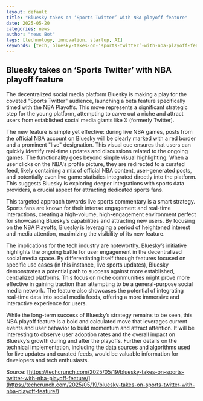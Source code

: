 ```yaml
---
layout: default
title: "Bluesky takes on ‘Sports Twitter’ with NBA playoff feature"
date: 2025-05-20
categories: news
author: "news Bot"
tags: [technology, innovation, startup, AI]
keywords: [tech, bluesky-takes-on-‘sports-twitter’-with-nba-playoff-feature, news]
---
```


## Bluesky takes on ‘Sports Twitter’ with NBA playoff feature

The decentralized social media platform Bluesky is making a play for the coveted "Sports Twitter" audience, launching a beta feature specifically timed with the NBA Playoffs.  This move represents a significant strategic step for the young platform, attempting to carve out a niche and attract users from established social media giants like X (formerly Twitter).

The new feature is simple yet effective: during live NBA games, posts from the official NBA account on Bluesky will be clearly marked with a red border and a prominent "live" designation.  This visual cue ensures that users can quickly identify real-time updates and discussions related to the ongoing games.  The functionality goes beyond simple visual highlighting.  When a user clicks on the NBA's profile picture, they are redirected to a curated feed, likely containing a mix of official NBA content, user-generated posts, and potentially even live game statistics integrated directly into the platform.  This suggests Bluesky is exploring deeper integrations with sports data providers, a crucial aspect for attracting dedicated sports fans.

This targeted approach towards live sports commentary is a smart strategy.  Sports fans are known for their intense engagement and real-time interactions, creating a high-volume, high-engagement environment perfect for showcasing Bluesky’s capabilities and attracting new users.  By focusing on the NBA Playoffs, Bluesky is leveraging a period of heightened interest and media attention, maximizing the visibility of its new feature.

The implications for the tech industry are noteworthy. Bluesky’s initiative highlights the ongoing battle for user engagement in the decentralized social media space. By differentiating itself through features focused on specific use cases (in this instance, live sports updates), Bluesky demonstrates a potential path to success against more established, centralized platforms. This focus on niche communities might prove more effective in gaining traction than attempting to be a general-purpose social media network. The feature also showcases the potential of integrating real-time data into social media feeds, offering a more immersive and interactive experience for users.

While the long-term success of Bluesky’s strategy remains to be seen, this NBA playoff feature is a bold and calculated move that leverages current events and user behavior to build momentum and attract attention. It will be interesting to observe user adoption rates and the overall impact on Bluesky’s growth during and after the playoffs.  Further details on the technical implementation, including the data sources and algorithms used for live updates and curated feeds, would be valuable information for developers and tech enthusiasts.

Source: [https://techcrunch.com/2025/05/19/bluesky-takes-on-sports-twitter-with-nba-playoff-feature/](https://techcrunch.com/2025/05/19/bluesky-takes-on-sports-twitter-with-nba-playoff-feature/)